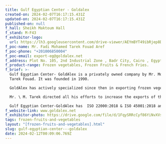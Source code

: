 ```yaml
---
title: Gulf Egyptian Center - Goldalex
created-on: 2024-02-07T16:17:15.431Z
updated-on: 2024-02-07T16:17:15.431Z
published-on: null
f_hall: Sheikh Maktoum Hall
f_stand: M-F43
f_exhibitor-logo:
  url: https://lh3.googleusercontent.com/drive-viewer/AEYmBYT49ibRjep8DcTEkdt2HM84ny7LWolkssou52CTL6IR6-SzaPjOWUbRvZJkj0C2cCFOz45fd4aRvoSkEIsff5kDp3npuw=s1600
f_poc-name: Mr. Fadi Mohamed Tarek Fouad Aref
f_poc-phone: "+201006850004"
f_poc-email: export-eg@goldalex.net
f_address: Plot No. 105, 2nd Industrial Zone , Badr City, Cairo , Egypt.
f_product-range: Frozen vegetables, Frozen Fruits & French Fries.
f_brief: >-
  Gulf Egyptian Center- GoldAlex is a privately owned company by Mr. Mohammed
  Tarek Fouad. It was founded in 1990.

  GoldAlex has actively specialized since then in exporting frozen vegetables and fruits, all highly selected and of high quality under the company’s privately owned brand Gold Alex.

  Mr. \ M. Tarek directed all his efforts to increase the exports of the product year after year, Gold Alex assures the vegetables and fruits from the farm to the eating table without any additives or preservatives.

  Gulf Egyptian Center-GoldAlex has  ISO 22000:2018 & ISO 45001:2018 and 9001: 2015 certified.
f_website-link: www.goldalex.net
f_exhibitor-photo: https://drive.google.com/file/d/1FqySRRcCyf86YiNvXVshzVjH0lmzNc5X/view?usp=drive_link
tags: frozen-fruits-and-vegetables
layout: "[frozen-fruits-and-vegetables].html"
slug: gulf-egyptian-center---goldalex
date: 2024-02-12T00:09:06.769Z
---
```

